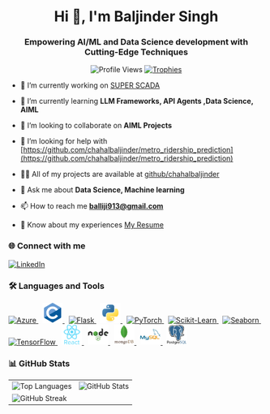 <h1 align="center">Hi 👋, I'm Baljinder Singh</h1> <h3 align="center">Empowering AI/ML and Data Science development with Cutting-Edge Techniques</h3> <p align="center"> <img src="https://komarev.com/ghpvc/?username=chahalbaljinder&label=Profile%20views&color=0e75b6&style=flat" alt="Profile Views" /> <a href="https://github.com/ryo-ma/github-profile-trophy"> <img src="https://github-profile-trophy.vercel.app/?username=chahalbaljinder" alt="Trophies" /> </a> </p>


- 🔭 I’m currently working on [SUPER SCADA](https://github.com/chahalbaljinder/metro_ridership_prediction)

- 🌱 I’m currently learning **LLM Frameworks, API Agents ,Data Science, AIML**

- 👯 I’m looking to collaborate on **AIML Projects**

- 🤝 I’m looking for help with [https://github.com/chahalbaljinder/metro_ridership_prediction](https://github.com/chahalbaljinder/metro_ridership_prediction)

- 👨‍💻 All of my projects are available at [github/chahalbaljinder](https://github.com/chahalbaljinder)

- 💬 Ask me about **Data Science, Machine learning**

- 📫 How to reach me **balliji913@gmail.com**

- 📄 Know about my experiences [My Resume](https://github.com/chahalbaljinder/Resume-)

<h3 align="left">🌐 Connect with me</h3> <p align="left"> <a href="https://linkedin.com/in/baljinder-singh-595818174" target="blank"> <img align="center" src="https://raw.githubusercontent.com/rahuldkjain/github-profile-readme-generator/master/src/images/icons/Social/linked-in-alt.svg" alt="LinkedIn" height="30" width="40" /> </a> </p>

<h3 align="left">🛠️ Languages and Tools</h3> <p align="left"> <a href="https://azure.microsoft.com/en-in/" target="_blank" rel="noreferrer"> <img src="https://www.vectorlogo.zone/logos/microsoft_azure/microsoft_azure-icon.svg" alt="Azure" width="40" height="40" /> </a> &nbsp; <a href="https://www.cprogramming.com/" target="_blank" rel="noreferrer"> <img src="https://raw.githubusercontent.com/devicons/devicon/master/icons/c/c-original.svg" alt="C" width="40" height="40" /> </a> &nbsp; <a href="https://flask.palletsprojects.com/" target="_blank" rel="noreferrer"> <img src="https://www.vectorlogo.zone/logos/pocoo_flask/pocoo_flask-icon.svg" alt="Flask" width="40" height="40" /> </a> &nbsp; <a href="https://www.python.org/" target="_blank" rel="noreferrer"> <img src="https://raw.githubusercontent.com/devicons/devicon/master/icons/python/python-original.svg" alt="Python" width="40" height="40" /> </a> &nbsp; <a href="https://pytorch.org/" target="_blank" rel="noreferrer"> <img src="https://www.vectorlogo.zone/logos/pytorch/pytorch-icon.svg" alt="PyTorch" width="40" height="40" /> </a> &nbsp; <a href="https://scikit-learn.org/" target="_blank" rel="noreferrer"> <img src="https://upload.wikimedia.org/wikipedia/commons/0/05/Scikit_learn_logo_small.svg" alt="Scikit-Learn" width="40" height="40" /> </a> &nbsp; <a href="https://seaborn.pydata.org/" target="_blank" rel="noreferrer"> <img src="https://seaborn.pydata.org/_images/logo-mark-lightbg.svg" alt="Seaborn" width="40" height="40" /> </a> &nbsp; <a href="https://www.tensorflow.org" target="_blank" rel="noreferrer"> <img src="https://www.vectorlogo.zone/logos/tensorflow/tensorflow-icon.svg" alt="TensorFlow" width="40" height="40" /> </a> &nbsp; <a href="https://reactjs.org/" target="_blank" rel="noreferrer"> <img src="https://raw.githubusercontent.com/devicons/devicon/master/icons/react/react-original-wordmark.svg" alt="React" width="40" height="40" /> </a> &nbsp; <a href="https://nodejs.org" target="_blank" rel="noreferrer"> <img src="https://raw.githubusercontent.com/devicons/devicon/master/icons/nodejs/nodejs-original-wordmark.svg" alt="NodeJS" width="40" height="40" /> </a> &nbsp; <a href="https://www.mongodb.com/" target="_blank" rel="noreferrer"> <img src="https://raw.githubusercontent.com/devicons/devicon/master/icons/mongodb/mongodb-original-wordmark.svg" alt="MongoDB" width="40" height="40" /> </a> &nbsp; <a href="https://www.mysql.com/" target="_blank" rel="noreferrer"> <img src="https://raw.githubusercontent.com/devicons/devicon/master/icons/mysql/mysql-original-wordmark.svg" alt="MySQL" width="40" height="40" /> </a> &nbsp; <a href="https://www.postgresql.org" target="_blank" rel="noreferrer"> <img src="https://raw.githubusercontent.com/devicons/devicon/master/icons/postgresql/postgresql-original-wordmark.svg" alt="PostgreSQL" width="40" height="40" /> </a> </p>
<h3 align="left">📊 GitHub Stats</h3> <table align="center"> <tr> <td> <img align="center" src="https://github-readme-stats.vercel.app/api/top-langs?username=chahalbaljinder&show_icons=true&locale=en&layout=compact" alt="Top Languages" /> </td> <td> <img align="center" src="https://github-readme-stats.vercel.app/api?username=chahalbaljinder&show_icons=true&locale=en" alt="GitHub Stats" /> </td> </tr> <tr> <td colspan="2"> <img align="center" src="https://github-readme-streak-stats.herokuapp.com/?user=chahalbaljinder&" alt="GitHub Streak" /> </td> </tr> </table>
